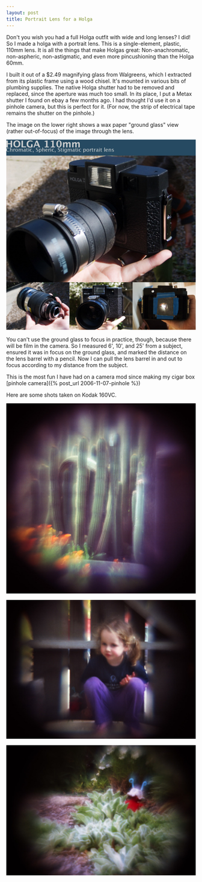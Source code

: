 ```yaml
---
layout: post
title: Portrait Lens for a Holga
---
```


Don't you wish you had a full Holga outfit with wide and long lenses? I did! So
I made a holga with a portrait lens. This is a single-element, plastic, 110mm
lens. It is all the things that make Holgas great: Non-anachromatic,
non-aspheric, non-astigmatic, and even more pincushioning than the Holga 60mm.

I built it out of a $2.49 magnifying glass from Walgreens, which I extracted
from its plastic frame using a wood chisel. It's mounted in various bits of
plumbing supplies. The native Holga shutter had to be removed and replaced,
since the aperture was much too small. In its place, I put a Metax shutter I
found on ebay a few months ago. I had thought I'd use it on a pinhole camera,
but this is perfect for it. (For now, the strip of electrical tape remains the
shutter on the pinhole.)

The image on the lower right shows a wax paper "ground glass" view (rather
out-of-focus) of the image through the lens.

![Modified Holga](/assets/holga-portrait-lens.jpg)

You can't use the ground glass to focus in practice, though, because there will
be film in the camera. So I measured 6', 10', and 25' from a subject, ensured
it was in focus on the ground glass, and marked the distance on the lens barrel
with a pencil. Now I can pull the lens barrel in and out to focus according to
my distance from the subject.

This is the most fun I have had on a camera mod since making my cigar box
[pinhole camera]({% post_url 2006-11-07-pinhole %})

Here are some shots taken on Kodak 160VC.

![Holga vs Cactus](/assets/holga-portrait-cactus.jpg)

![Holga vs Child](/assets/holga-portrait-child.jpg)

![Holga vs Microfauna](/assets/holga-portrait-microfauna.jpg)
